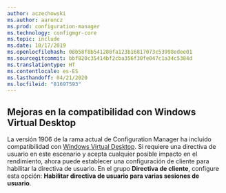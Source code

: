 ```yaml
---
author: aczechowski
ms.author: aaroncz
ms.prod: configuration-manager
ms.technology: configmgr-core
ms.topic: include
ms.date: 10/17/2019
ms.openlocfilehash: 08b58f8b541280fa123b16817073c53998edee01
ms.sourcegitcommit: bbf820c35414bf2cba356f30fe047c1a34c5384d
ms.translationtype: HT
ms.contentlocale: es-ES
ms.lasthandoff: 04/21/2020
ms.locfileid: "81697593"
---
```

## <a name="improvements-to-windows-virtual-desktop-support"></a><a name="bkmk_wvd"></a> Mejoras en la compatibilidad con Windows Virtual Desktop

<!--4737447-->

La versión 1906 de la rama actual de Configuration Manager ha incluido compatibilidad con [Windows Virtual Desktop](../../../../plan-design/configs/supported-operating-systems-for-clients-and-devices.md#windows-virtual-desktop). Si requiere una directiva de usuario en este escenario y acepta cualquier posible impacto en el rendimiento, ahora puede establecer una configuración de cliente para habilitar la directiva de usuario. En el grupo **Directiva de cliente**, configure esta opción: **Habilitar directiva de usuario para varias sesiones de usuario**.
